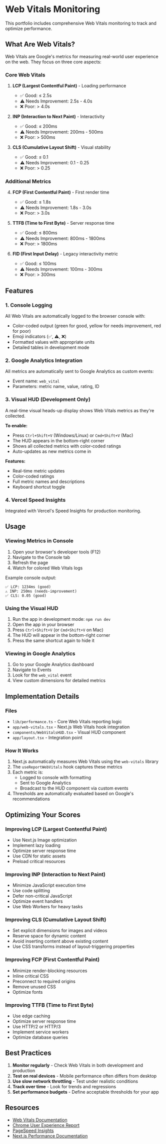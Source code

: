 # Web Vitals Monitoring

This portfolio includes comprehensive Web Vitals monitoring to track and optimize performance.

## What Are Web Vitals?

Web Vitals are Google's metrics for measuring real-world user experience on the web. They focus on three core aspects:

### Core Web Vitals

1. **LCP (Largest Contentful Paint)** - Loading performance
   - ✅ Good: ≤ 2.5s
   - ⚠️ Needs Improvement: 2.5s - 4.0s
   - ❌ Poor: > 4.0s

2. **INP (Interaction to Next Paint)** - Interactivity
   - ✅ Good: ≤ 200ms
   - ⚠️ Needs Improvement: 200ms - 500ms
   - ❌ Poor: > 500ms

3. **CLS (Cumulative Layout Shift)** - Visual stability
   - ✅ Good: ≤ 0.1
   - ⚠️ Needs Improvement: 0.1 - 0.25
   - ❌ Poor: > 0.25

### Additional Metrics

4. **FCP (First Contentful Paint)** - First render time
   - ✅ Good: ≤ 1.8s
   - ⚠️ Needs Improvement: 1.8s - 3.0s
   - ❌ Poor: > 3.0s

5. **TTFB (Time to First Byte)** - Server response time
   - ✅ Good: ≤ 800ms
   - ⚠️ Needs Improvement: 800ms - 1800ms
   - ❌ Poor: > 1800ms

6. **FID (First Input Delay)** - Legacy interactivity metric
   - ✅ Good: ≤ 100ms
   - ⚠️ Needs Improvement: 100ms - 300ms
   - ❌ Poor: > 300ms

## Features

### 1. Console Logging

All Web Vitals are automatically logged to the browser console with:
- Color-coded output (green for good, yellow for needs improvement, red for poor)
- Emoji indicators (✅, ⚠️, ❌)
- Formatted values with appropriate units
- Detailed tables in development mode

### 2. Google Analytics Integration

All metrics are automatically sent to Google Analytics as custom events:
- Event name: `web_vital`
- Parameters: metric name, value, rating, ID

### 3. Visual HUD (Development Only)

A real-time visual heads-up display shows Web Vitals metrics as they're collected.

**To enable:**
- Press `Ctrl+Shift+V` (Windows/Linux) or `Cmd+Shift+V` (Mac)
- The HUD appears in the bottom-right corner
- Shows all collected metrics with color-coded ratings
- Auto-updates as new metrics come in

**Features:**
- Real-time metric updates
- Color-coded ratings
- Full metric names and descriptions
- Keyboard shortcut toggle

### 4. Vercel Speed Insights

Integrated with Vercel's Speed Insights for production monitoring.

## Usage

### Viewing Metrics in Console

1. Open your browser's developer tools (F12)
2. Navigate to the Console tab
3. Refresh the page
4. Watch for colored Web Vitals logs

Example console output:
```
✅ LCP: 1234ms (good)
⚠️ INP: 250ms (needs-improvement)
✅ CLS: 0.05 (good)
```

### Using the Visual HUD

1. Run the app in development mode: `npm run dev`
2. Open the app in your browser
3. Press `Ctrl+Shift+V` (or `Cmd+Shift+V` on Mac)
4. The HUD will appear in the bottom-right corner
5. Press the same shortcut again to hide it

### Viewing in Google Analytics

1. Go to your Google Analytics dashboard
2. Navigate to Events
3. Look for the `web_vital` event
4. View custom dimensions for detailed metrics

## Implementation Details

### Files

- `lib/performance.ts` - Core Web Vitals reporting logic
- `app/web-vitals.tsx` - Next.js Web Vitals hook integration
- `components/WebVitalsHUD.tsx` - Visual HUD component
- `app/layout.tsx` - Integration point

### How It Works

1. Next.js automatically measures Web Vitals using the `web-vitals` library
2. The `useReportWebVitals` hook captures these metrics
3. Each metric is:
   - Logged to console with formatting
   - Sent to Google Analytics
   - Broadcast to the HUD component via custom events
4. Thresholds are automatically evaluated based on Google's recommendations

## Optimizing Your Scores

### Improving LCP (Largest Contentful Paint)

- Use Next.js Image optimization
- Implement lazy loading
- Optimize server response time
- Use CDN for static assets
- Preload critical resources

### Improving INP (Interaction to Next Paint)

- Minimize JavaScript execution time
- Use code splitting
- Defer non-critical JavaScript
- Optimize event handlers
- Use Web Workers for heavy tasks

### Improving CLS (Cumulative Layout Shift)

- Set explicit dimensions for images and videos
- Reserve space for dynamic content
- Avoid inserting content above existing content
- Use CSS transforms instead of layout-triggering properties

### Improving FCP (First Contentful Paint)

- Minimize render-blocking resources
- Inline critical CSS
- Preconnect to required origins
- Remove unused CSS
- Optimize fonts

### Improving TTFB (Time to First Byte)

- Use edge caching
- Optimize server response time
- Use HTTP/2 or HTTP/3
- Implement service workers
- Optimize database queries

## Best Practices

1. **Monitor regularly** - Check Web Vitals in both development and production
2. **Test on real devices** - Mobile performance often differs from desktop
3. **Use slow network throttling** - Test under realistic conditions
4. **Track over time** - Look for trends and regressions
5. **Set performance budgets** - Define acceptable thresholds for your app

## Resources

- [Web Vitals Documentation](https://web.dev/vitals/)
- [Chrome User Experience Report](https://developers.google.com/web/tools/chrome-user-experience-report)
- [PageSpeed Insights](https://pagespeed.web.dev/)
- [Next.js Performance Documentation](https://nextjs.org/docs/advanced-features/measuring-performance)

